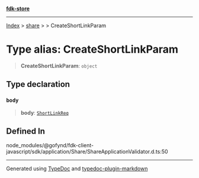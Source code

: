 [**fdk-store**](../../../README.md)
***

[Index](../../../API.md) > [share](../../README.md) > [<internal>](../README.md) > CreateShortLinkParam

# Type alias: CreateShortLinkParam

> **CreateShortLinkParam**: `object`

## Type declaration

### `body`

> **body**: [`ShortLinkReq`](type-alias.ShortLinkReq.md)

## Defined In

node\_modules/@gofynd/fdk-client-javascript/sdk/application/Share/ShareApplicationValidator.d.ts:50

***
Generated using [TypeDoc](https://typedoc.org/) and [typedoc-plugin-markdown](https://www.npmjs.com/package/typedoc-plugin-markdown)
